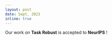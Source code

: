 ```yaml
---
layout: post
date: Sept, 2023
inline: true
---
```



Our work on <b>Task Robust</b> is accepted to <b>NeurIPS</b> !